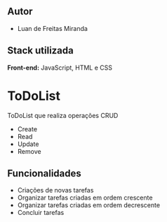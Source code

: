 
## Autor

- Luan de Freitas Miranda


## Stack utilizada

**Front-end:** JavaScript, HTML e CSS


# ToDoList
 ToDoList que realiza operações CRUD

 
 - Create 
 - Read
 - Update
 - Remove
 
 








## Funcionalidades

- Criações de novas tarefas 
- Organizar tarefas criadas em ordem crescente
- Organizar tarefas criadas em ordem decrescente
- Concluir tarefas
